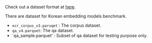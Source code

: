 Check out a dataset format at [here](https://marker-inc-korea.github.io/AutoRAG/data_creation/data_format.html).

There are dataset for Korean embedding models benchmark.

- `ocr_corpus_v3.paruqet` : The corpus dataset.
- `qa_v4.parquet`: The qa dataset.
- `qa_sample.parquet' : Subset of qa dataset for testing purpose only.
